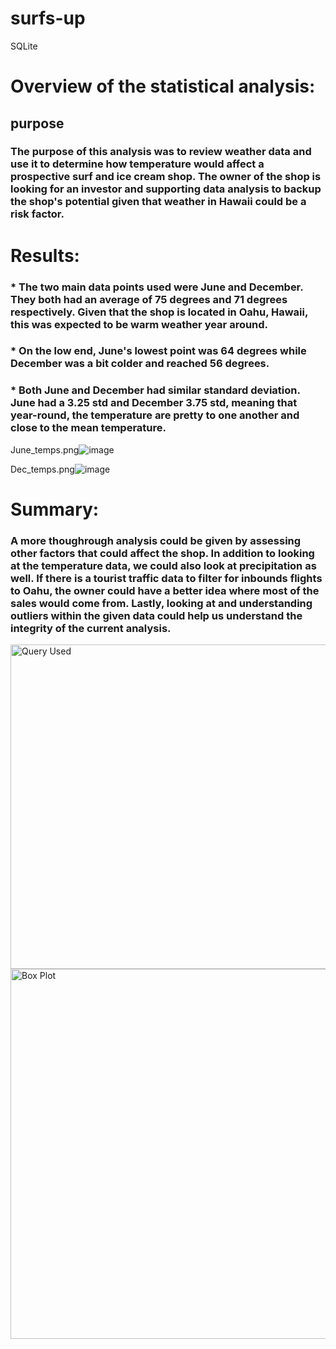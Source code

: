 # surfs-up
SQLite



# Overview of the statistical analysis:
## purpose
### The purpose of this analysis was to review weather data and use it to determine how temperature would affect a prospective surf and ice cream shop. The owner of the shop is looking for an investor and supporting data analysis to backup the shop's potential given that weather in Hawaii could be a risk factor. 

# Results:
### * The two main data points used were June and December. They both had an average of 75 degrees and 71 degrees respectively. Given that the shop is located in Oahu, Hawaii, this was expected to be warm weather year around. 
### * On the low end, June's lowest point was 64 degrees while December was a bit colder and reached 56 degrees. 
### * Both June and December had similar standard deviation. June had a 3.25 std and December 3.75 std, meaning that year-round, the temperature are pretty to one another and close to the mean temperature.
June_temps.png![image](https://user-images.githubusercontent.com/111030781/205791873-9d959b1b-9d04-47c3-a28f-3289ef2e055d.png)


Dec_temps.png![image](https://user-images.githubusercontent.com/111030781/205791907-e6227cb1-c4b1-4712-b632-3155013327af.png)

# Summary:
### A more thoughrough analysis could be given by assessing other factors that could affect the shop. In addition to looking at the temperature data, we could also look at precipitation as well. If there is a tourist traffic data to filter for inbounds flights to Oahu, the owner could have a better idea where most of the sales would come from. Lastly, looking at and understanding outliers within the given data could help us understand the integrity of the current analysis.
<img width="519" alt="Query Used" src="https://user-images.githubusercontent.com/111030781/206162606-bcf7c14b-399d-405a-be86-559c58f91d8b.png">

<img width="592" alt="Box Plot" src="https://user-images.githubusercontent.com/111030781/206162650-b3edb89c-cce6-427c-a597-eb8ef27d0726.png">
